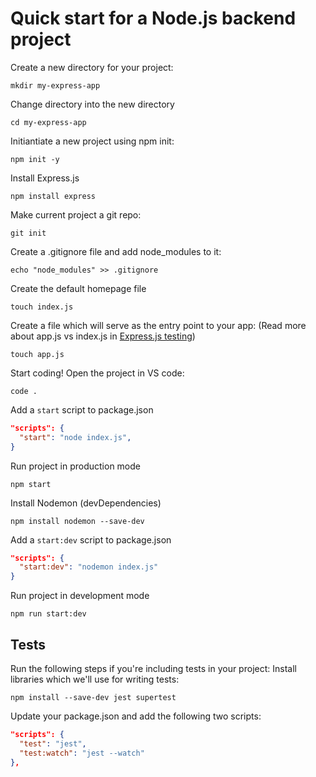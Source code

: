 # Quick start for a Node.js backend project

Create a new directory for your project:

```
mkdir my-express-app
```

Change directory into the new directory

```
cd my-express-app
```

Initiantiate a new project using npm init:

```
npm init -y
```

Install Express.js

```
npm install express
```

Make current project a git repo:

```
git init
```

Create a .gitignore file and add node_modules to it:

```
echo "node_modules" >> .gitignore
```

Create the default homepage file

```
touch index.js
```

Create a file which will serve as the entry point to your app:
(Read more about app.js vs index.js in [Express.js testing](backend/express-testing))

```
touch app.js
```

Start coding! Open the project in VS code:

```
code .
```

Add a `start` script to package.json

```json
"scripts": {
  "start": "node index.js",
}
```

Run project in production mode

```
npm start
```

Install Nodemon (devDependencies)

```
npm install nodemon --save-dev
```

Add a `start:dev` script to package.json

```json
"scripts": {
  "start:dev": "nodemon index.js"
}
```

Run project in development mode

```
npm run start:dev
```

## Tests

Run the following steps if you're including tests in your project:
Install libraries which we'll use for writing tests:

```
npm install --save-dev jest supertest
```

Update your package.json and add the following two scripts:

```json
"scripts": {
  "test": "jest",
  "test:watch": "jest --watch"
},
```
